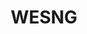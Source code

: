 ---
title: "WESNG"
description: "Windows Exploit Suggester - Next Generation. A tool for finding potential missing patches based on the output of systeminfo."
platforms: ["windows"]
categories: ["FullPwn", "Windows"]
tags: ["windows", "exploit", "security", "patch", "vulnerability"]
url: "https://github.com/bitsadmin/wesng"
---